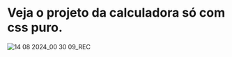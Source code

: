 # Veja o projeto da calculadora só com css puro.

![14 08 2024_00 30 09_REC](https://github.com/user-attachments/assets/308a9980-7d47-4c69-942a-f18e61a1da5d)
